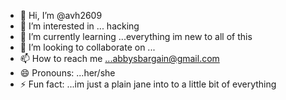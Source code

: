 - 👋 Hi, I’m @avh2609
- 👀 I’m interested in ... hacking 
- 🌱 I’m currently learning ...everything im new to all of this 
- 💞️ I’m looking to collaborate on ...
- 📫 How to reach me ...abbysbargain@gmail.com 
- 😄 Pronouns: ...her/she
- ⚡ Fun fact: ...im just a plain jane into to a little bit of everything 

<!---
avh2609/avh2609 is a ✨ special ✨ repository because its `README.md` (this file) appears on your GitHub profile.
You can click the Preview link to take a look at your changes.
--->
